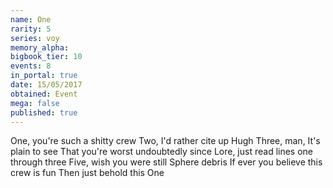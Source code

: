 ```yaml
---
name: One
rarity: 5
series: voy
memory_alpha:
bigbook_tier: 10
events: 8
in_portal: true
date: 15/05/2017
obtained: Event
mega: false
published: true
---
```


One, you're such a shitty crew
Two, I'd rather cite up Hugh
Three, man, It's plain to see
That you're worst undoubtedly since
Lore, just read lines one through three
Five, wish you were still Sphere debris
If ever you believe this crew is fun
Then just behold this One
